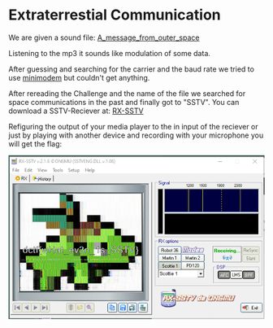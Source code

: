 Extraterrestial Communication
=============

We are given a sound file: [A_message_from_outer_space](sources/A_message_from_outer_space.mp3)

Listening to the mp3 it sounds like modulation of some data.

After guessing and searching for the carrier and the baud rate we tried to use [minimodem](https://github.com/kamalmostafa/minimodem) but couldn't get anything.

After rereading the Challenge and the name of the file we searched for space communications in the past and finally got to "SSTV".
You can download a SSTV-Reciever at: [RX-SSTV](https://oe5lxr.at/decode-sstv-with-mmsstv/)

Refiguring the output of your media player to the in input of the reciever or just by playing with another device and recording with your microphone you will get the flag:

<img src="sources/rec.PNG">

